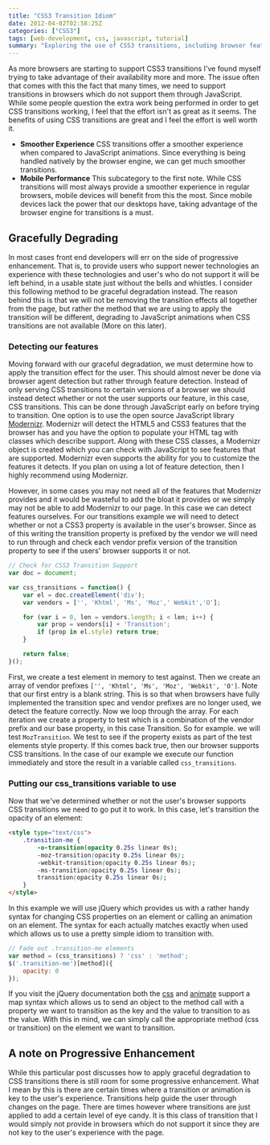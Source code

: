 ```yaml
---
title: "CSS3 Transition Idiom"
date: 2012-04-02T02:58:25Z
categories: ["CSS3"]
tags: [web-development, css, javascript, tutorial]
summary: "Exploring the use of CSS3 transitions, including browser feature detection, graceful degradation, and a simple idiom for applying transitions with fallbacks to JavaScript animations. Discusses the benefits of CSS transitions and methods for detecting browser support."
---
```


As more browsers are starting to support CSS3 transitions I've found myself trying to take advantage of their
availability more and more. The issue often that comes with this the fact that many times, we need to support
transitions in browsers which do not support them through JavaScript. While some people question the
extra work being performed in order to get CSS transitions working, I feel that the effort isn't as great as it seems.  The benefits of using CSS transitions are great and I feel the effort is well worth it.

* **Smoother Experience** CSS transitions offer a smoother experience when compared to JavaScript animations. Since everything is being handled natively by the browser engine, we can get much smoother transitions.
* **Mobile Performance** This subcategory to the first note. While CSS transitions will most always provide a smoother experience in regular browsers, mobile devices will benefit from this the most. Since mobile devices lack the power that our desktops have, taking advantage of the browser engine for transitions is a must.

## Gracefully Degrading

In most cases front end developers will err on the side of progressive enhancement. That is, to provide users who support newer technologies an experience with these technologies and user's who do not support it
will be left behind, in a usable state just without the bells and whistles. I consider this following method to be graceful degradation instead. The reason behind this is that we will not be removing the transition effects
all together from the page, but rather the method that we are using to apply the transition will be different, degrading to JavaScript animations when CSS transitions are not available (More on this later).

### Detecting our features

Moving forward with our graceful degradation, we must determine how to apply the transition effect for the user. This should almost never be done via browser agent detection but rather through feature detection. Instead of only serving
CSS transitions to certain versions of a browser we should instead detect whether or not the user supports our feature, in this case, CSS transitions. This can be done through JavaScript early on before trying to transition. One option is to
use the open source JavaScript library [Modernizr](http://www.modernizr.com/). Modernizr will detect the HTML5 and CSS3 features that the browser has and you have the option to populate your HTML tag with classes which describe support. Along with these CSS classes,
a Modernizr object is created which you can check with JavaScript to see features that are supported. Modernizr even supports the ability for you to customize the features it detects. If you plan on using a lot of feature detection, then I highly recommend using
Modernizr.

However, in some cases you may not need all of the features that Modernizr provides and it would be wasteful to add the bloat it provides or we simply may not be able to add Modernizr to our page. In this case we can detect features ourselves. For our transitions example we will need to detect whether or not a CSS3 property is available in the user's browser.  Since as of this writing the transition property is prefixed by the vendor we will need to run through and check each vendor prefix version of the transition property to see if the users' browser supports it or not.

``` javascript
// Check for CSS3 Transition Support
var doc = document;

var css_transitions = function() {
    var el = doc.createElement('div');
    var vendors = ['', 'Khtml', 'Ms', 'Moz',' Webkit','O'];

    for (var i = 0, len = vendors.length; i < len; i++) {
        var prop = vendors[i] + 'Transition';
        if (prop in el.style) return true;
    }

    return false;
}();
```

First, we create a test element in memory to test against. Then we create an array of vendor prefixes `['', 'Khtml', 'Ms', 'Moz', 'Webkit', 'O']`. Note that our first entry is a blank string. This is so that when browsers have fully implemented the transition spec and vendor prefixes are no longer used, we detect the feature correctly. Now we loop through the array. For each iteration we create a property to test which is a combination of the vendor prefix and our base property, in this case Transition. So for example. we will test `MozTransition`.
We test to see if the property exists as part of the test elements style property. If this comes back true, then our browser supports CSS transitions. In the case of our example we execute our function immediately and store the result in a variable called `css_transitions`.

### Putting our css_transitions variable to use

Now that we've determined whether or not the user's browser supports CSS transitions we need to go put it to work. In this case, let's transition the opacity of an element:

``` html
<style type="text/css">
    .transition-me {
        -o-transition(opacity 0.25s linear 0s);
        -moz-transition(opacity 0.25s linear 0s);
        -webkit-transition(opacity 0.25s linear 0s);
        -ms-transition(opacity 0.25s linear 0s);
        transition(opacity 0.25s linear 0s);
    }
</style>
```

In this example we will use jQuery which provides us with a rather handy syntax for changing CSS properties on an element or calling an animation on an element.  The syntax for each
actually matches exactly when used which allows us to use a pretty simple idiom to transition with.

``` javascript
// Fade out .transition-me elements
var method = (css_transitions) ? 'css' : 'method';
$('.transition-me')[method]({
    opacity: 0
});
```

If you visit the jQuery documentation both the [css](http://api.jquery.com/css/) and [animate](http://api.jquery.com/animate/) support a map syntax which allows us to send an object to the
method call with a property we want to transition as the key and the value to transition to as the value. With this in mind, we can simply call the appropriate method (css or transition) on
the element we want to transition.

## A note on Progressive Enhancement

While this particular post discusses how to apply graceful degradation to CSS transitions there is still room for some progressive enhancement. What I mean by this is there are certain times where
a transition or animation is key to the user's experience. Transitions help guide the user through changes on the page. There are times however where transitions are just applied to add a certain level
of eye candy. It is this class of transition that I would simply not provide in browsers which do not support it since they are not key to the user's experience with the page.

